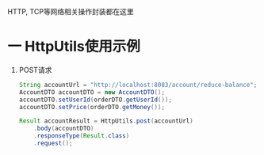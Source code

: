 HTTP, TCP等网络相关操作封装都在这里

# 一 HttpUtils使用示例

1. POST请求

   ```java
   String accountUrl = "http://localhost:8083/account/reduce-balance";
   AccountDTO accountDTO = new AccountDTO();
   accountDTO.setUserId(orderDTO.getUserId());
   accountDTO.setPrice(orderDTO.getMoney());
   
   Result accountResult = HttpUtils.post(accountUrl)
       .body(accountDTO)
       .responseType(Result.class)
       .request();
   ```

   
